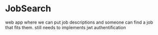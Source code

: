 # JobSearch
web app where we can put job descriptions and someone can find a job that fits them.
still needs to implements jwt authentification